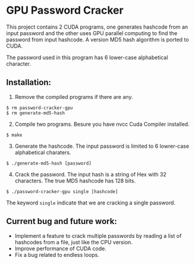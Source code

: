 # GPU Password Cracker

This project contains 2 CUDA programs, one generates hashcode from an input password and the other uses GPU parallel computing to find the password from input hashcode. A version MD5 hash algorithm is ported to CUDA.  

The password used in this program has 6 lower-case alphabetical character.

## Installation:

1. Remove the compiled programs if there are any.
```
$ rm password-cracker-gpu
$ rm generate-md5-hash
```  

2. Compile two programs. Besure you have nvcc Cuda Compiler installed.
```
$ make
```  

3. Generate the hashcode. The input password is limited to 6 lowrer-case alphabetical charaters.
```
$ ./generate-md5-hash [password]
```  

4. Crack the password. The input hash is a string of Hex with 32 characters. The true MD5 hashcode has 128 bits.
```
$ ./password-cracker-gpu single [hashcode]
```  
The keyword ```single``` indicate that we are cracking a single password.  

## Current bug and future work:
- Implement a feature to crack multiple passwords by reading a list of hashcodes from a file, just like the CPU version.  
- Improve performance of CUDA code. 
- Fix a bug related to endless loops.
